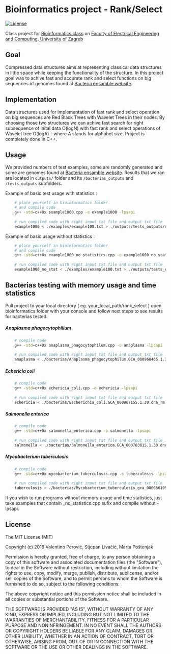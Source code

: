 # Bioinformatics project - Rank/Select


[![License](https://img.shields.io/packagist/l/doctrine/orm.svg)](https://img.shields.io/packagist/l/doctrine/orm.svg)

Class project for [Bioinformatics class](http://www.fer.unizg.hr/en/course/bio) on [Faculty of Electrical Engineering and Computing, University of Zagreb](http://www.fer.unizg.hr/en)


## Goal

Compressed data structures aims at representing classical data structures  in little space while keeping the functionality of the structure. In this project goal was to achive fast and accurate rank and select functions on big sequences of genomes found at [Bacteria ensamble website](http://bacteria.ensembl.org/index.html).

## Implementation

Data structures used for implementation of fast rank and select operation on big sequences are Red Black Trees with Wavelet Trees in their nodes. By choosing those two structures we can achive fast search for right subsequence of inital data O(logN) with fast rank and select operations of Wavelet tree O(logA) - where A stands for alphabet size. Project is completely done in C++.

## Usage

We provided numbers of test examples, some are randomly generated and some are genomes found at [Bacteria ensamble website](http://bacteria.ensembl.org/index.html). Results that we ran are located in `outputs/` folder and its `/bacterias_outputs` and `/tests_outputs` subfolders.

Example of basic test usage with statistics :
````bash
    # place yourself in bioinformatics folder
    # and compile code
    g++ -std=c++0x example1000.cpp -o example1000 -lpsapi
    
    # run compiled code with right input txt file and output txt file
    example1000 < ./examples/example100.txt > ./outputs/tests_outputs/output_example1000.txt
`````

Example of basic usage without statistics :
````bash
    # place yourself in bioinformatics folder
    # and compile code
    g++ -std=c++0x example1000_no_statistics.cpp -o example1000_no_stat
    
    # run compiled code with right input txt file and output txt file
    example1000_no_stat < ./examples/example100.txt > ./outputs/tests_outputs/output_example1000_no_stat.txt
`````

## Bacterias testing with memory usage and time statistics

Pull project to your local directory ( eg. your_local_path/rank_select ) open bioinformatics folder with your console and follow next steps to see results for bacterias tested.

##### Anaplasma phagocytophilium

````bash
    # compile code
    g++ -std=c++0x anaplasma_phagocytophilum.cpp -o anaplasma -lpsapi
    
    # run compiled code with right input txt file and output txt file
    anaplasma < ./bacterias/Anaplasma_phagocytophilum.GCA_000968465.1.30.dna.toplevel.fa > ./outputs/bacterias_outputs/output_anaplasma.txt
`````

##### Echericia coli

````bash
    # compile code
    g++ -std=c++0x echericia_coli.cpp -o echericia -lpsapi
    
    # run compiled code with right input txt file and output txt file
    echericia < ./bacterias/Escherichia_coli.GCA_000967155.1.30.dna_rm.toplevel.fa > ./outputs/bacterias_outputs/output_escherichia.txt
`````

##### Salmonella enterica

````bash
    # compile code
    g++ -std=c++0x salmonella_enterica.cpp -o salmonella -lpsapi
    
    # run compiled code with right input txt file and output txt file
    salmonella < ./bacterias/Salmonella_enterica.GCA_000783815.1.30.dna.toplevel.fa > ./outputs/bacterias_outputs/output_salmonela.txt
`````

##### Mycobacterium tuberculosis

````bash
    # compile code
    g++ -std=c++0x mycobacterium_tuberculosis.cpp -o tuberculosis -lpsapi
    
    # run compiled code with right input txt file and output txt file
    tuberculosis < ./bacterias/Mycobacterium_tuberculosis_gca_000666105.GCA_000666105.1.30.dna.toplevel.fa > ./outputs/bacterias_outputs/output_tuberculosis.txt
`````

If you wish to run programs without memory usage and time statistics, just take examples that contain _no_statistics.cpp sufix and compile without -lpsapi.

License
---------
The MIT License (MIT)

Copyright (c) 2016 Valentino Perović, Stjepan Livačić, Marta Poštenjak

Permission is hereby granted, free of charge, to any person obtaining a copy
of this software and associated documentation files (the "Software"), to deal
in the Software without restriction, including without limitation the rights
to use, copy, modify, merge, publish, distribute, sublicense, and/or sell
copies of the Software, and to permit persons to whom the Software is
furnished to do so, subject to the following conditions:

The above copyright notice and this permission notice shall be included in all
copies or substantial portions of the Software.


THE SOFTWARE IS PROVIDED "AS IS", WITHOUT WARRANTY OF ANY KIND, EXPRESS OR
IMPLIED, INCLUDING BUT NOT LIMITED TO THE WARRANTIES OF MERCHANTABILITY,
FITNESS FOR A PARTICULAR PURPOSE AND NONINFRINGEMENT. IN NO EVENT SHALL THE
AUTHORS OR COPYRIGHT HOLDERS BE LIABLE FOR ANY CLAIM, DAMAGES OR OTHER
LIABILITY, WHETHER IN AN ACTION OF CONTRACT, TORT OR OTHERWISE, ARISING FROM,
OUT OF OR IN CONNECTION WITH THE SOFTWARE OR THE USE OR OTHER DEALINGS IN
THE SOFTWARE.


